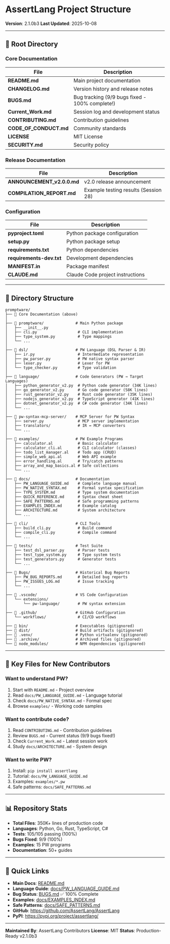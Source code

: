 # AssertLang Project Structure

**Version**: 2.1.0b3
**Last Updated**: 2025-10-08

---

## 📁 Root Directory

### Core Documentation
| File | Description |
|------|-------------|
| **README.md** | Main project documentation |
| **CHANGELOG.md** | Version history and release notes |
| **BUGS.md** | Bug tracking (9/9 bugs fixed - 100% complete!) |
| **Current_Work.md** | Session log and development status |
| **CONTRIBUTING.md** | Contribution guidelines |
| **CODE_OF_CONDUCT.md** | Community standards |
| **LICENSE** | MIT License |
| **SECURITY.md** | Security policy |

### Release Documentation
| File | Description |
|------|-------------|
| **ANNOUNCEMENT_v2.0.0.md** | v2.0 release announcement |
| **COMPILATION_REPORT.md** | Example testing results (Session 28) |

### Configuration
| File | Description |
|------|-------------|
| **pyproject.toml** | Python package configuration |
| **setup.py** | Python package setup |
| **requirements.txt** | Python dependencies |
| **requirements-dev.txt** | Development dependencies |
| **MANIFEST.in** | Package manifest |
| **CLAUDE.md** | Claude Code project instructions |

---

## 📂 Directory Structure

```
promptware/
├── 📄 Core Documentation (above)
│
├── 📁 promptware/              # Main Python package
│   ├── __init__.py
│   ├── cli.py                  # CLI implementation
│   ├── type_system.py          # Type mappings
│   └── ...
│
├── 📁 dsl/                     # PW Language (DSL Parser & IR)
│   ├── ir.py                   # Intermediate representation
│   ├── pw_parser.py            # PW native syntax parser
│   ├── lexer.py                # Lexer for PW
│   └── type_checker.py         # Type validation
│
├── 📁 language/                # Code Generators (PW → Target Languages)
│   ├── python_generator_v2.py  # Python code generator (34K lines)
│   ├── go_generator_v2.py      # Go code generator (58K lines)
│   ├── rust_generator_v2.py    # Rust code generator (35K lines)
│   ├── nodejs_generator_v2.py  # TypeScript generator (41K lines)
│   ├── dotnet_generator_v2.py  # C# code generator (34K lines)
│   └── ...
│
├── 📁 pw-syntax-mcp-server/    # MCP Server for PW Syntax
│   ├── server.py               # MCP server implementation
│   ├── translators/            # IR ↔ MCP converters
│   └── ...
│
├── 📁 examples/                # PW Example Programs
│   ├── calculator.al           # Basic calculator
│   ├── calculator_cli.al       # CLI calculator (classes)
│   ├── todo_list_manager.al    # Todo app (CRUD)
│   ├── simple_web_api.al       # Web API example
│   ├── error_handling.al       # Try/catch patterns
│   ├── array_and_map_basics.al # Safe collections
│   └── ...
│
├── 📁 docs/                    # Documentation
│   ├── PW_LANGUAGE_GUIDE.md    # Complete language manual
│   ├── PW_NATIVE_SYNTAX.md     # Formal syntax specification
│   ├── TYPE_SYSTEM.md          # Type system documentation
│   ├── QUICK_REFERENCE.md      # Syntax cheat sheet
│   ├── SAFE_PATTERNS.md        # Safe programming patterns
│   ├── EXAMPLES_INDEX.md       # Example catalog
│   ├── ARCHITECTURE.md         # System architecture
│   └── ...
│
├── 📁 cli/                     # CLI Tools
│   ├── build_cli.py            # Build command
│   ├── compile_cli.py          # Compile command
│   └── ...
│
├── 📁 tests/                   # Test Suite
│   ├── test_dsl_parser.py      # Parser tests
│   ├── test_type_system.py     # Type system tests
│   ├── test_generators.py      # Generator tests
│   └── ...
│
├── 📁 Bugs/                    # Historical Bug Reports
│   ├── PW_BUG_REPORTS.md       # Detailed bug reports
│   ├── PW_ISSUES_LOG.md        # Issue tracking
│   └── ...
│
├── 📁 .vscode/                 # VS Code Configuration
│   └── extensions/
│       └── pw-language/        # PW syntax extension
│
├── 📁 .github/                 # GitHub Configuration
│   └── workflows/              # CI/CD workflows
│
├── 📁 bin/                     # Executables (gitignored)
├── 📁 dist/                    # Build artifacts (gitignored)
├── 📁 .venv/                   # Python virtualenv (gitignored)
├── 📁 .archive/                # Archived files (gitignored)
└── 📁 node_modules/            # NPM dependencies (gitignored)
```

---

## 🎯 Key Files for New Contributors

### Want to understand PW?
1. Start with `README.md` - Project overview
2. Read `docs/PW_LANGUAGE_GUIDE.md` - Language tutorial
3. Check `docs/PW_NATIVE_SYNTAX.md` - Formal spec
4. Browse `examples/` - Working code samples

### Want to contribute code?
1. Read `CONTRIBUTING.md` - Contribution guidelines
2. Review `BUGS.md` - Current status (9/9 bugs fixed!)
3. Check `Current_Work.md` - Latest session work
4. Study `docs/ARCHITECTURE.md` - System design

### Want to write PW?
1. Install: `pip install assertlang`
2. Tutorial: `docs/PW_LANGUAGE_GUIDE.md`
3. Examples: `examples/*.pw`
4. Safe patterns: `docs/SAFE_PATTERNS.md`

---

## 📊 Repository Stats

- **Total Files**: 350K+ lines of production code
- **Languages**: Python, Go, Rust, TypeScript, C#
- **Tests**: 105/105 passing (100%)
- **Bugs Fixed**: 9/9 (100%)
- **Examples**: 15 PW programs
- **Documentation**: 50+ guides

---

## 🔗 Quick Links

- **Main Docs**: [README.md](README.md)
- **Language Guide**: [docs/PW_LANGUAGE_GUIDE.md](docs/PW_LANGUAGE_GUIDE.md)
- **Bug Status**: [BUGS.md](BUGS.md) ✅ 100% Complete
- **Examples**: [docs/EXAMPLES_INDEX.md](docs/EXAMPLES_INDEX.md)
- **Safe Patterns**: [docs/SAFE_PATTERNS.md](docs/SAFE_PATTERNS.md)
- **GitHub**: https://github.com/AssertLang/AssertLang
- **PyPI**: https://pypi.org/project/assertlang/

---

**Maintained By**: AssertLang Contributors
**License**: MIT
**Status**: Production-Ready v2.1.0b3
